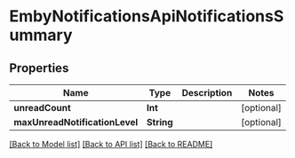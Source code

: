 # EmbyNotificationsApiNotificationsSummary

## Properties
Name | Type | Description | Notes
------------ | ------------- | ------------- | -------------
**unreadCount** | **Int** |  | [optional] 
**maxUnreadNotificationLevel** | **String** |  | [optional] 

[[Back to Model list]](../README.md#documentation-for-models) [[Back to API list]](../README.md#documentation-for-api-endpoints) [[Back to README]](../README.md)


